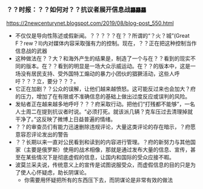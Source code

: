 ### ？？时报：？？如何对？？抗议者展开信息战`龘龘龘`
https://2newcenturynet.blogspot.com/2019/08/blog-post_550.html
- 不仅仅是导向性陈述或假新闻。？？？？？在？？所谓的“？火？城”(Great F？rew？ll)内对媒体内容采取强有力的控制。现在，？？正在把这种控制当作信息战的武器
- 这种做法在？？大？和海外产生的结果是，制造了一个与在？？看到的现实不同的版本。在？？看到的明显是一场大众示威运动。在？？的版本中，这是一场没有居民支持、受外国特工煽动的暴力小团伙的猖獗活动，这些人呼吁？？？立，要分？？？。
- 它正在加剧？？公众的误解，让他们越来越愤怒。这可能反过来也会加大？府的压力，增加了在有限或不准确信息的基础上做出过度反应或误判的风险。
- 发帖者正在越来越多地呼吁？？？府采取行动。把他们“打残都不能够”，一名人士周二在提到抗议者时说。“必须打死。就该派几辆？克车压过去清理掉就干净了。”这反映了微博上日益普遍的情绪。
- ？？的审查员们有能力迅速删除违规评论，大量这类评论的存在暗示，？府愿意容忍评论发出的警告
- ？？长期以来一直对公民看到和读到的内容进行管理。？府的新努力与其他国家（主要是俄罗斯）使用的战术相像，那就是通过发布大量的信息、宣传，甚至在某些情况下是彻底虚假的信息，让国内和国际的受众应接不暇。
- 波莫兰采夫说，传统意义上的宣传是试图说服受众，而虚假信息的目的只是为了使人心怀疑虑，助长阴谋论。
  - 你需要用怀疑把所有的东西压下去，而阴谋论是非常有效的做法